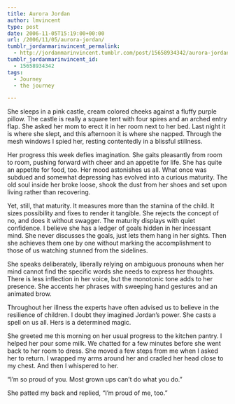 ```yaml
---
title: Aurora Jordan
author: lmvincent
type: post
date: 2006-11-05T15:19:00+00:00
url: /2006/11/05/aurora-jordan/
tumblr_jordanmarinvincent_permalink:
  - http://jordanmarinvincent.tumblr.com/post/15658934342/aurora-jordan
tumblr_jordanmarinvincent_id:
  - 15658934342
tags:
  - Journey
  - the journey

---
```

She sleeps in a pink castle, cream colored cheeks against a fluffy purple pillow. The castle is really a square tent with four spires and an arched entry flap. She asked her mom to erect it in her room next to her bed. Last night it is where she slept, and this afternoon it is where she napped. Through the mesh windows I spied her, resting contentedly in a blissful stillness.<a name="more"></a>

Her progress this week defies imagination. She gaits pleasantly from room to room, pushing forward with cheer and an appetite for life. She has quite an appetite for food, too. Her mood astonishes us all. What once was subdued and somewhat depressing has evolved into a curious maturity. The old soul inside her broke loose, shook the dust from her shoes and set upon living rather than recovering.

Yet, still, that maturity. It measures more than the stamina of the child. It sizes possibility and fixes to render it tangible. She rejects the concept of no, and does it without swagger. The maturity displays with quiet confidence. I believe she has a ledger of goals hidden in her incessant mind. She never discusses the goals, just lets them hang in her sights. Then she achieves them one by one without marking the accomplishment to those of us watching stunned from the sidelines.

She speaks deliberately, liberally relying on ambiguous pronouns when her mind cannot find the specific words she needs to express her thoughts. There is less inflection in her voice, but the monotonic tone adds to her presence. She accents her phrases with sweeping hand gestures and an animated brow.

Throughout her illness the experts have often advised us to believe in the resilience of children. I doubt they imagined Jordan&rsquo;s power. She casts a spell on us all. Hers is a determined magic.

She greeted me this morning on her usual progress to the kitchen pantry. I helped her pour some milk. We chatted for a few minutes before she went back to her room to dress. She moved a few steps from me when I asked her to return. I wrapped my arms around her and cradled her head close to my chest. And then I whispered to her.

&ldquo;I&rsquo;m so proud of you. Most grown ups can&rsquo;t do what you do.&rdquo;

She patted my back and replied, &ldquo;I&rsquo;m proud of me, too.&rdquo;

<div class="blogger-post-footer">
  <img loading="lazy" width="1" height="1" src="https://blogger.googleusercontent.com/tracker/9039099668816362935-3237221126879788388?l=jordansjourney2.blogspot.com" alt="" />
</div>